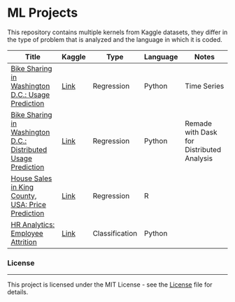 # ML Projects

This repository contains multiple kernels from Kaggle datasets, they differ in the type of problem that is analyzed and the language in which it is coded.

| Title                                | Kaggle                                                           | Type           | Language | Notes                                     |
|--------------------------------------|------------------------------------------------------------------|----------------|----------|-------------------------------------------|
| [Bike Sharing in Washington D.C.: Usage Prediction](Bike_Sharing.ipynb) | [Link](https://www.kaggle.com/marklvl/bike-sharing-dataset/home) | Regression     | Python   | Time Series                               |
| [Bike Sharing in Washington D.C.: Distributed Usage Prediction](Distributed_Bike_Sharing.ipynb) | [Link](https://www.kaggle.com/marklvl/bike-sharing-dataset/home) | Regression     | Python   | Remade with Dask for Distributed Analysis |
| [House Sales in King County, USA: Price Prediction](House_Pricing.ipynb) | [Link](https://www.kaggle.com/harlfoxem/housesalesprediction)    | Regression     | R        |                                           |
| [HR Analytics: Employee Attrition](Employee_Attrition.ipynb)              | [Link](https://www.kaggle.com/lnvardanyan/hr-analytics)          | Classification | Python   |                                           |

### License
---
This project is licensed under the MIT License - see the [License](LICENSE) file for details.